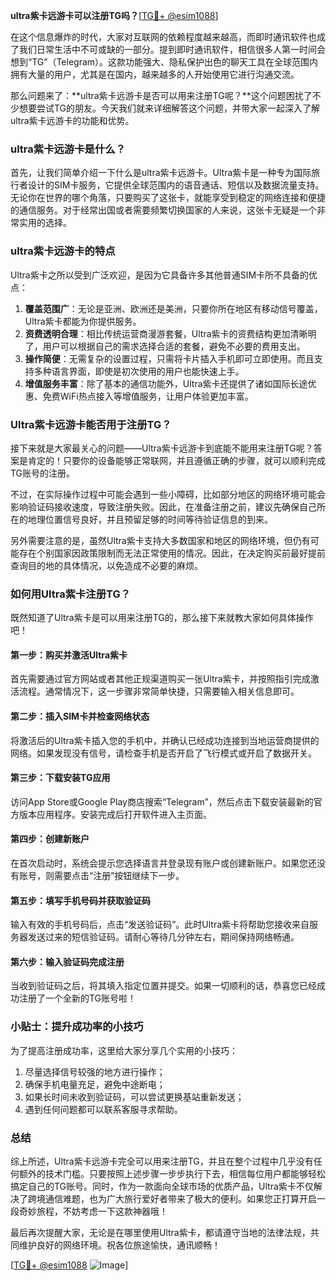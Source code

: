 **ultra紫卡远游卡可以注册TG吗？**[[TG💪+ @esim1088](https://t.me/s/esim1088)]

在这个信息爆炸的时代，大家对互联网的依赖程度越来越高，而即时通讯软件也成了我们日常生活中不可或缺的一部分。提到即时通讯软件，相信很多人第一时间会想到“TG”（Telegram）。这款功能强大、隐私保护出色的聊天工具在全球范围内拥有大量的用户，尤其是在国内，越来越多的人开始使用它进行沟通交流。

那么问题来了：**ultra紫卡远游卡是否可以用来注册TG呢？**这个问题困扰了不少想要尝试TG的朋友。今天我们就来详细解答这个问题，并带大家一起深入了解ultra紫卡远游卡的功能和优势。

### ultra紫卡远游卡是什么？

首先，让我们简单介绍一下什么是ultra紫卡远游卡。Ultra紫卡是一种专为国际旅行者设计的SIM卡服务，它提供全球范围内的语音通话、短信以及数据流量支持。无论你在世界的哪个角落，只要购买了这张卡，就能享受到稳定的网络连接和便捷的通信服务。对于经常出国或者需要频繁切换国家的人来说，这张卡无疑是一个非常实用的选择。

### ultra紫卡远游卡的特点

Ultra紫卡之所以受到广泛欢迎，是因为它具备许多其他普通SIM卡所不具备的优点：

1. **覆盖范围广**：无论是亚洲、欧洲还是美洲，只要你所在地区有移动信号覆盖，Ultra紫卡都能为你提供服务。
2. **资费透明合理**：相比传统运营商漫游套餐，Ultra紫卡的资费结构更加清晰明了，用户可以根据自己的需求选择合适的套餐，避免不必要的费用支出。
3. **操作简便**：无需复杂的设置过程，只需将卡片插入手机即可立即使用。而且支持多种语言界面，即使是初次使用的用户也能快速上手。
4. **增值服务丰富**：除了基本的通信功能外，Ultra紫卡还提供了诸如国际长途优惠、免费WiFi热点接入等增值服务，让用户体验更加丰富。

### Ultra紫卡远游卡能否用于注册TG？

接下来就是大家最关心的问题——Ultra紫卡远游卡到底能不能用来注册TG呢？答案是肯定的！只要你的设备能够正常联网，并且遵循正确的步骤，就可以顺利完成TG账号的注册。

不过，在实际操作过程中可能会遇到一些小障碍，比如部分地区的网络环境可能会影响验证码接收速度，导致注册失败。因此，在准备注册之前，建议先确保自己所在的地理位置信号良好，并且预留足够的时间等待验证信息的到来。

另外需要注意的是，虽然Ultra紫卡支持大多数国家和地区的网络环境，但仍有可能存在个别国家因政策限制而无法正常使用的情况。因此，在决定购买前最好提前查询目的地的具体情况，以免造成不必要的麻烦。

### 如何用Ultra紫卡注册TG？

既然知道了Ultra紫卡是可以用来注册TG的，那么接下来就教大家如何具体操作吧！

#### 第一步：购买并激活Ultra紫卡
首先需要通过官方网站或者其他正规渠道购买一张Ultra紫卡，并按照指引完成激活流程。通常情况下，这一步骤非常简单快捷，只需要输入相关信息即可。

#### 第二步：插入SIM卡并检查网络状态
将激活后的Ultra紫卡插入您的手机中，并确认已经成功连接到当地运营商提供的网络。如果发现没有信号，请检查手机是否开启了飞行模式或开启了数据开关。

#### 第三步：下载安装TG应用
访问App Store或Google Play商店搜索“Telegram”，然后点击下载安装最新的官方版本应用程序。安装完成后打开软件进入主页面。

#### 第四步：创建新账户
在首次启动时，系统会提示您选择语言并登录现有账户或创建新账户。如果您还没有账号，则需要点击“注册”按钮继续下一步。

#### 第五步：填写手机号码并获取验证码
输入有效的手机号码后，点击“发送验证码”。此时Ultra紫卡将帮助您接收来自服务器发送过来的短信验证码。请耐心等待几分钟左右，期间保持网络畅通。

#### 第六步：输入验证码完成注册
当收到验证码之后，将其填入指定位置并提交。如果一切顺利的话，恭喜您已经成功注册了一个全新的TG账号啦！

### 小贴士：提升成功率的小技巧

为了提高注册成功率，这里给大家分享几个实用的小技巧：

1. 尽量选择信号较强的地方进行操作；
2. 确保手机电量充足，避免中途断电；
3. 如果长时间未收到验证码，可以尝试更换基站重新发送；
4. 遇到任何问题都可以联系客服寻求帮助。

### 总结

综上所述，Ultra紫卡远游卡完全可以用来注册TG，并且在整个过程中几乎没有任何额外的技术门槛。只要按照上述步骤一步步执行下去，相信每位用户都能够轻松搞定自己的TG账号。同时，作为一款面向全球市场的优质产品，Ultra紫卡不仅解决了跨境通信难题，也为广大旅行爱好者带来了极大的便利。如果您正打算开启一段奇妙旅程，不妨考虑一下这款神器哦！

最后再次提醒大家，无论是在哪里使用Ultra紫卡，都请遵守当地的法律法规，共同维护良好的网络环境。祝各位旅途愉快，通讯顺畅！

[[TG💪+ @esim1088](https://t.me/s/esim1088) ![Image](https://i.postimg.cc/4NQfJmqS/Snipaste-2025-05-13-00-14-12.png)]